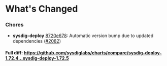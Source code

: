 # What's Changed

### Chores
- **sysdig-deploy** [8720e678](https://github.com/sysdiglabs/charts/commit/8720e6787f9467ba17c842b54e8d7c436d381fb3): Automatic version bump due to updated dependencies ([#2082](https://github.com/sysdiglabs/charts/issues/2082))
#### Full diff: https://github.com/sysdiglabs/charts/compare/sysdig-deploy-1.72.4...sysdig-deploy-1.72.5
